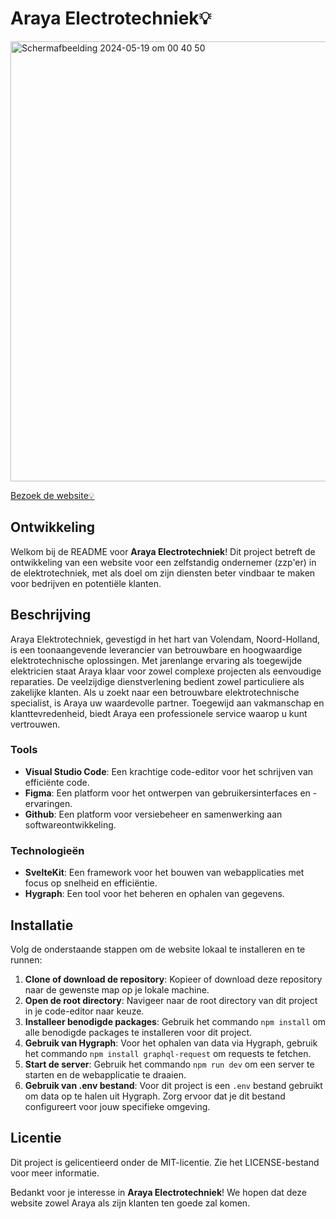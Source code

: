 # Araya Electrotechniek💡

<img width="704" alt="Schermafbeelding 2024-05-19 om 00 40 50" src="https://github.com/zenitba/Meesterproef/assets/112856019/18030bb4-489d-42b4-b61d-282b2d3c589a">

[Bezoek de website💡]()

## Ontwikkeling
Welkom bij de README voor **Araya Electrotechniek**! Dit project betreft de ontwikkeling van een website voor een zelfstandig ondernemer (zzp'er) in de elektrotechniek, met als doel om zijn diensten beter vindbaar te maken voor bedrijven en potentiële klanten.

## Beschrijving
Araya Elektrotechniek, gevestigd in het hart van Volendam, Noord-Holland, is een toonaangevende leverancier van betrouwbare en hoogwaardige elektrotechnische oplossingen. Met jarenlange ervaring als toegewijde elektricien staat Araya klaar voor zowel complexe projecten als eenvoudige reparaties. De veelzijdige dienstverlening bedient zowel particuliere als zakelijke klanten. Als u zoekt naar een betrouwbare elektrotechnische specialist, is Araya uw waardevolle partner. Toegewijd aan vakmanschap en klanttevredenheid, biedt Araya een professionele service waarop u kunt vertrouwen.

### Tools
- **Visual Studio Code**: Een krachtige code-editor voor het schrijven van efficiënte code.
- **Figma**: Een platform voor het ontwerpen van gebruikersinterfaces en -ervaringen.
- **Github**: Een platform voor versiebeheer en samenwerking aan softwareontwikkeling.

### Technologieën
- **SvelteKit**: Een framework voor het bouwen van webapplicaties met focus op snelheid en efficiëntie.
- **Hygraph**: Een tool voor het beheren en ophalen van gegevens.

## Installatie
Volg de onderstaande stappen om de website lokaal te installeren en te runnen:

1. **Clone of download de repository**: Kopieer of download deze repository naar de gewenste map op je lokale machine.
2. **Open de root directory**: Navigeer naar de root directory van dit project in je code-editor naar keuze.
3. **Installeer benodigde packages**: Gebruik het commando `npm install` om alle benodigde packages te installeren voor dit project.
4. **Gebruik van Hygraph**: Voor het ophalen van data via Hygraph, gebruik het commando `npm install graphql-request` om requests te fetchen.
5. **Start de server**: Gebruik het commando `npm run dev` om een server te starten en de webapplicatie te draaien.
6. **Gebruik van .env bestand**: Voor dit project is een `.env` bestand gebruikt om data op te halen uit Hygraph. Zorg ervoor dat je dit bestand configureert voor jouw specifieke omgeving.

## Licentie
Dit project is gelicentieerd onder de MIT-licentie. Zie het LICENSE-bestand voor meer informatie.

Bedankt voor je interesse in **Araya Electrotechniek**! We hopen dat deze website zowel Araya als zijn klanten ten goede zal komen.
